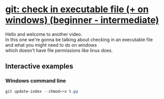 # [git: check in executable file (+ on windows) (beginner - intermediate)](https://www.youtube.com/watch?v=Ud6t-mIyhsw&list=PLWBKAf81pmOaP9naRiNAqug6EBnkPakvY&index=286)

Hello and welcome to another video. <br/>
In this one we're gonna be talking about checking in an executable file <br/>
and what you might need to do on windows <br/>
which doesn't have file permissions like linux does.

## Interactive examples

### Windows command line

```powershell
git update-index --chmod=+x t.py
```
